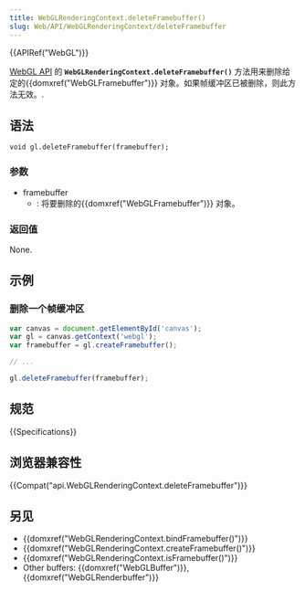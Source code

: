 ```yaml
---
title: WebGLRenderingContext.deleteFramebuffer()
slug: Web/API/WebGLRenderingContext/deleteFramebuffer
---
```


{{APIRef("WebGL")}}

[WebGL API](/zh-CN/docs/Web/API/WebGL_API) 的 **`WebGLRenderingContext.deleteFramebuffer()`** 方法用来删除给定的{{domxref("WebGLFramebuffer")}} 对象。如果帧缓冲区已被删除，则此方法无效。.

## 语法

```plain
void gl.deleteFramebuffer(framebuffer);
```

### 参数

- framebuffer
  - : 将要删除的{{domxref("WebGLFramebuffer")}} 对象。

### 返回值

None.

## 示例

### 删除一个帧缓冲区

```js
var canvas = document.getElementById('canvas');
var gl = canvas.getContext('webgl');
var framebuffer = gl.createFramebuffer();

// ...

gl.deleteFramebuffer(framebuffer);
```

## 规范

{{Specifications}}

## 浏览器兼容性

{{Compat("api.WebGLRenderingContext.deleteFramebuffer")}}

## 另见

- {{domxref("WebGLRenderingContext.bindFramebuffer()")}}
- {{domxref("WebGLRenderingContext.createFramebuffer()")}}
- {{domxref("WebGLRenderingContext.isFramebuffer()")}}
- Other buffers: {{domxref("WebGLBuffer")}}, {{domxref("WebGLRenderbuffer")}}
